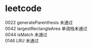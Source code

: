 # leetcode

0022 generateParenthesis 未通过  
0042 largestRectangleArea 单调栈未通过  
0044 isMatch 未通过    
0146 LRU 未通过  
